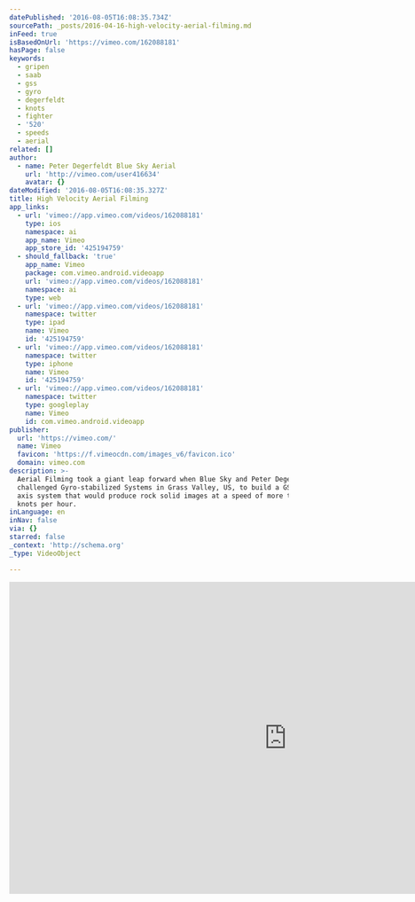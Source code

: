 ```yaml
---
datePublished: '2016-08-05T16:08:35.734Z'
sourcePath: _posts/2016-04-16-high-velocity-aerial-filming.md
inFeed: true
isBasedOnUrl: 'https://vimeo.com/162088181'
hasPage: false
keywords:
  - gripen
  - saab
  - gss
  - gyro
  - degerfeldt
  - knots
  - fighter
  - '520'
  - speeds
  - aerial
related: []
author:
  - name: Peter Degerfeldt Blue Sky Aerial
    url: 'http://vimeo.com/user416634'
    avatar: {}
dateModified: '2016-08-05T16:08:35.327Z'
title: High Velocity Aerial Filming
app_links:
  - url: 'vimeo://app.vimeo.com/videos/162088181'
    type: ios
    namespace: ai
    app_name: Vimeo
    app_store_id: '425194759'
  - should_fallback: 'true'
    app_name: Vimeo
    package: com.vimeo.android.videoapp
    url: 'vimeo://app.vimeo.com/videos/162088181'
    namespace: ai
    type: web
  - url: 'vimeo://app.vimeo.com/videos/162088181'
    namespace: twitter
    type: ipad
    name: Vimeo
    id: '425194759'
  - url: 'vimeo://app.vimeo.com/videos/162088181'
    namespace: twitter
    type: iphone
    name: Vimeo
    id: '425194759'
  - url: 'vimeo://app.vimeo.com/videos/162088181'
    namespace: twitter
    type: googleplay
    name: Vimeo
    id: com.vimeo.android.videoapp
publisher:
  url: 'https://vimeo.com/'
  name: Vimeo
  favicon: 'https://f.vimeocdn.com/images_v6/favicon.ico'
  domain: vimeo.com
description: >-
  Aerial Filming took a giant leap forward when Blue Sky and Peter Degerfeldt
  challenged Gyro-stabilized Systems in Grass Valley, US, to build a GSS 520 5
  axis system that would produce rock solid images at a speed of more than 300
  knots per hour.
inLanguage: en
inNav: false
via: {}
starred: false
_context: 'http://schema.org'
_type: VideoObject

---
```

<iframe src="https://cdn.embedly.com/widgets/media.html?src=https%3A%2F%2Fplayer.vimeo.com%2Fvideo%2F162088181&amp;url=https%3A%2F%2Fvimeo.com%2F162088181&amp;image=http%3A%2F%2Fi.vimeocdn.com%2Fvideo%2F564471311_1280.jpg&amp;key=b7d04c9b404c499eba89ee7072e1c4f7&amp;type=text%2Fhtml&amp;schema=vimeo" width="1000" height="563" scrolling="no" frameborder="0" allowfullscreen="allowfullscreen" style=""></iframe>